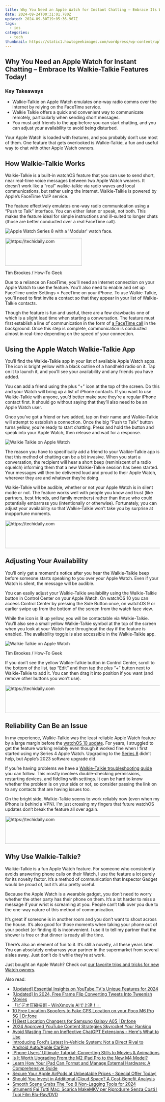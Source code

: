 ```yaml
---
title: Why You Need an Apple Watch for Instant Chatting – Embrace Its Walkie-Talkie Features Today!
date: 2024-09-24T00:31:01.780Z
updated: 2024-09-30T19:05:36.967Z
tags:
  - ios
categories:
  - tech
thumbnail: https://static1.howtogeekimages.com/wordpress/wp-content/uploads/2024/05/walkie_talkie_featured.jpg
---
```


## Why You Need an Apple Watch for Instant Chatting – Embrace Its Walkie-Talkie Features Today!

### Key Takeaways

* Walkie-Talkie on Apple Watch emulates one-way radio comms over the internet by relying on the FaceTime service.
* Walkie Talkie offers a quick and convenient way to communicate remotely, particularly when sending short messages.
* You must add friends to the app before you can start chatting, and you can adjust your availability to avoid being disturbed.

 Your Apple Watch is loaded with features, and you probably don’t use most of them. One feature that gets overlooked is Walkie-Talkie, a fun and useful way to chat with other Apple Watch owners.

##  How Walkie-Talkie Works

 Walkie-Talkie is a built-in watchOS feature that you can use to send short, near real-time voice messages between two Apple Watch wearers. It doesn’t work like a “real” walkie-talkie via radio waves and local communications, but rather using the internet. Walkie-Talkie is powered by Apple’s FaceTime VoIP service.

 The feature effectively emulates one-way radio communication using a “Push to Talk” interface. You can either listen or speak, not both. This makes the feature ideal for simple instructions and ill-suited to longer chats (those are better conducted over a real FaceTime call).

![Apple Watch Series 8 with a 'Modular' watch face.](https://static1.howtogeekimages.com/wordpress/wp-content/uploads/2024/03/apple_watch_s8_modular.jpg) 

<!-- affiliate ads begin -->
<a href="https://bluettius.sjv.io/c/5597632/2139107/17108" target="_top" id="2139107">
  <img src="//a.impactradius-go.com/display-ad/17108-2139107" border="0" alt="https://techidaily.com" width="250" height="90"/>
</a>
<img height="0" width="0" src="https://bluettius.sjv.io/i/5597632/2139107/17108" style="position:absolute;visibility:hidden;" border="0" />
<!-- affiliate ads end -->

Tim Brookes / How-To Geek

 Due to a reliance on FaceTime, you’ll need an internet connection on your Apple Watch to use the feature. You’ll also need to enable and set up FaceTime under Settings > FaceTime on your iPhone. To use Walkie-Talkie, you’ll need to first invite a contact so that they appear in your list of Walkie-Talkie contacts.

 Though the feature is fun and useful, there are a few drawbacks one of which is a slight lead time when starting a conversation. The feature must first establish a line of communication in the form of [a FaceTime call](https://tiktok-clips.techidaily.com/updated-insightful-comparison-of-triller-and-tiktoks-content-models-max-156-chars/) in the background. Once this step is complete, communication is conducted almost in real-time depending on the speed of your connection.

##  Using the Apple Watch Walkie-Talkie App

 You’ll find the Walkie-Talkie app in your list of available Apple Watch apps. The icon is bright yellow with a black outline of a handheld radio on it. Tap on it to launch it, and you’ll see your availability and any friends you have added.

 You can add a friend using the plus “+” icon at the top of the screen. Do this and your Watch will bring up a list of iPhone contacts. If you want to use Walkie-Talkie with anyone, you’d better make sure they’re a regular iPhone contact first. It should go without saying that they’ll also need to be an Apple Watch user.

 Once you’ve got a friend or two added, tap on their name and Walkie-Talkie will attempt to establish a connection. Once the big “Push to Talk” button turns yellow, you’re ready to start chatting. Press and hold the button and speak into your Apple Watch, then release and wait for a response.

![Walkie Talkie on Apple Watch](https://static1.howtogeekimages.com/wordpress/wp-content/uploads/2021/01/walkie_talkie.png) 

 The reason you have to specifically add a friend to your Walkie-Talkie app is that this method of chatting can be a bit invasive. When you start a conversation, the recipient will hear a short beep (reminiscent of a radio squelch) informing them that a new Walkie-Talkie session has been started. Your messages will then be delivered loud and proud to their Apple Watch, wherever they are and whatever they’re doing.

 Walkie-Talkie will be audible, whether or not your Apple Watch is in silent mode or not. The feature works well with people you know and trust (like partners, best friends, and family members) rather than those who could potentially embarrass you (intentionally or otherwise). Fortunately, you can adjust your availability so that Walkie-Talkie won’t take you by surprise at inopportune moments.

<!-- affiliate ads begin -->
<a href="https://appsumo.8odi.net/c/5597632/2052060/7443" target="_top" id="2052060">
  <img src="//a.impactradius-go.com/display-ad/7443-2052060" border="0" alt="https://techidaily.com" width="728" height="90"/>
</a>
<img height="0" width="0" src="https://appsumo.8odi.net/i/5597632/2052060/7443" style="position:absolute;visibility:hidden;" border="0" />
<!-- affiliate ads end -->

##  Adjusting Your Availability

 You’ll only get a moment's notice after you hear the Walkie-Talkie beep before someone starts speaking to you over your Apple Watch. Even if your Watch is silent, the message will be audible.

 You can easily adjust your Walkie-Talkie availability using the Walkie-Talkie button in Control Center on your Apple Watch. On watchOS 10 you can access Control Center by pressing the Side Button once, on watchOS 9 or earlier swipe up from the bottom of the screen from the watch face view.

 While the icon is lit up yellow, you will be contactable via Walkie-Talkie. You’ll also see a small yellow Walkie-Talkie symbol at the top of the screen when you look at your Watch face throughout the day if the feature is enabled. The availability toggle is also accessible in the Walkie-Talkie app.

![Walkie Talkie on Apple Watch](https://static1.howtogeekimages.com/wordpress/wp-content/uploads/2022/10/walkie_talkie_hero.jpg) 

Tim Brookes / How-To Geek

 If you don’t see the yellow Walkie-Talkie button in Control Center, scroll to the bottom of the list, tap “Edit” and then tap the plus “+” button next to Walkie-Talkie to add it. You can then drag it into position if you want (and remove other buttons you won’t use).

<!-- affiliate ads begin -->
<a href="https://aidotcom.pxf.io/c/5597632/2129043/19576" target="_top" id="2129043">
  <img src="//a.impactradius-go.com/display-ad/19576-2129043" border="0" alt="https://techidaily.com" width="728" height="90"/>
</a>
<img height="0" width="0" src="https://aidotcom.pxf.io/i/5597632/2129043/19576" style="position:absolute;visibility:hidden;" border="0" />
<!-- affiliate ads end -->

##  Reliability Can Be an Issue

 In my experience, Walkie-Talkie was the least reliable Apple Watch feature by a large margin before the [watchOS 10 update](https://article-tips.techidaily.com/2024-approved-ghostly-3-melee-golem-4s-challenge/). For years, I struggled to get the feature working reliably even though it worked fine when I first started using my Series 4 Apple Watch. Upgrading to the [Series 8](https://remote-screen-capture.techidaily.com/voice-recording-mastery-with-ipad-tools/) didn’t help, but Apple’s 2023 software upgrade did.

 If you’re having problems we have a [Walkie-Talkie troubleshooting guide](https://digital-screen-recording.techidaily.com/updated-in-2024-unveiling-the-top-methods-of-video-and-screenshots/) you can follow. This mostly involves double-checking permissions, restarting devices, and fiddling with settings. It can be hard to know whether the problem is on your side or not, so consider passing the link on to any contacts that are having issues too.

 On the bright side, Walkie-Talkie seems to work reliably now (even when my iPhone is behind a VPN). I’m just crossing my fingers that future watchOS updates don’t break the feature all over again.

<!-- affiliate ads begin -->
<a href="https://appsumo.8odi.net/c/5597632/2087408/7443" target="_top" id="2087408">
  <img src="//a.impactradius-go.com/display-ad/7443-2087408" border="0" alt="https://techidaily.com" width="728" height="90"/>
</a>
<img height="0" width="0" src="https://appsumo.8odi.net/i/5597632/2087408/7443" style="position:absolute;visibility:hidden;" border="0" />
<!-- affiliate ads end -->

##  Why Use Walkie-Talkie?

 Walkie-Talkie is a fun Apple Watch feature. For someone who consistently avoids answering phone calls on their Watch, I use the feature a lot purely for its novelty factor. It’s a method of communication that Inspector Gadget would be proud of, but it’s also pretty useful.

 Because the Apple Watch is a wearable gadget, you don’t need to worry whether the other party has their phone on them. It’s a lot harder to miss a message if your wrist is screaming at you. People can’t talk over you due to the one-way nature of this method of communication.

 It’s great if someone is in another room and you don’t want to shout across the house. It’s also good for those moments when taking your phone out of your pocket (or finding it) is inconvenient. I use it to tell my partner that the shower is free or that dinner is ready all the time.

 There’s also an element of fun to it. It’s still a novelty, all these years later. You can absolutely embarrass your partner in the supermarket from several aisles away. Just don’t do it while they’re at work.

 Just bought an Apple Watch? Check out [our favorite trips and tricks for new Watch owners](https://buynow-reviews.techidaily.com/ddpai-mini3-dashcam-a-surprisingly-entertaining-journey-on-the-roads/).

<ins class="adsbygoogle"
     style="display:block"
     data-ad-format="autorelaxed"
     data-ad-client="ca-pub-7571918770474297"
     data-ad-slot="1223367746"></ins>

<ins class="adsbygoogle"
     style="display:block"
     data-ad-client="ca-pub-7571918770474297"
     data-ad-slot="8358498916"
     data-ad-format="auto"
     data-full-width-responsive="true"></ins>

<span class="atpl-alsoreadstyle">Also read:</span>
<div><ul>
<li><a href="https://facebook-video-footage.techidaily.com/updated-essential-insights-on-youtube-tvs-unique-features-for-2024/"><u>[Updated] Essential Insights on YouTube TV's Unique Features for 2024</u></a></li>
<li><a href="https://twitter-videos.techidaily.com/updated-in-2024-free-frame-flip-converting-tweets-into-tweenish-movies/"><u>[Updated] In 2024, Free Frame Flip Converting Tweets Into Tweenish Movies</u></a></li>
<li><a href="https://some-approaches.techidaily.com/winxmovie-ai/"><u>「ビデオ圧縮技術 - WinXmovie AIで上達！」</u></a></li>
<li><a href="https://android-location.techidaily.com/10-free-location-spoofers-to-fake-gps-location-on-your-poco-m6-pro-5g-drfone-by-drfone-virtual/"><u>10 Free Location Spoofers to Fake GPS Location on your Poco M6 Pro 5G | Dr.fone</u></a></li>
<li><a href="https://location-fake.techidaily.com/11-best-location-changers-for-samsung-galaxy-a05-drfone-by-drfone-virtual-android/"><u>11 Best Location Changers for Samsung Galaxy A05 | Dr.fone</u></a></li>
<li><a href="https://facebook-video-share.techidaily.com/2024-approved-youtube-content-strategies-skyrocket-your-ranking/"><u>2024 Approved YouTube Content Strategies Skyrocket Your Ranking</u></a></li>
<li><a href="https://tech-revival.techidaily.com/avoid-wasting-time-on-ineffective-chatgpt-extensions-heres-what-to-use/"><u>Avoid Wasting Time on Ineffective ChatGPT Extensions - Here's What to Use</u></a></li>
<li><a href="https://os-tips.techidaily.com/introducing-fords-latest-in-vehicle-system-not-a-direct-rival-to-android-autoapple-carplay/"><u>Introducing Ford's Latest In-Vehicle System: Not a Direct Rival to Android Auto/Apple CarPlay</u></a></li>
<li><a href="https://os-tips.techidaily.com/iphone-users-ultimate-tutorial-converting-stills-to-movies-and-animations/"><u>IPhone Users' Ultimate Tutorial: Converting Stills to Movies & Animations</u></a></li>
<li><a href="https://os-tips.techidaily.com/is-it-worth-upgrading-from-the-m2-ipad-pro-to-the-new-m4-model/"><u>Is It Worth Upgrading From the M2 iPad Pro to the New M4 Model?</u></a></li>
<li><a href="https://os-tips.techidaily.com/learn-how-your-ipad-can-format-and-manage-external-hardware-a-comprehensive-guide/"><u>Learn How Your iPad Can Format and Manage External Hardware: A Comprehensive Guide</u></a></li>
<li><a href="https://os-tips.techidaily.com/secure-your-apple-airpods-at-unbeatable-prices-special-offer-today/"><u>Secure Your Apple AirPods at Unbeatable Prices - Special Offer Today!</u></a></li>
<li><a href="https://os-tips.techidaily.com/should-you-invest-in-additional-icloud-space-a-cost-benefit-analysis/"><u>Should You Invest in Additional iCloud Space? A Cost-Benefit Analysis</u></a></li>
<li><a href="https://visual-screen-recording.techidaily.com/smooth-scene-grabs-the-top-8-non-lagging-tools-for-2024/"><u>Smooth Scene Grabs The Top 8 Non-Lagging Tools for 2024</u></a></li>
<li><a href="https://tech-revival.techidaily.com/strumenti-fai-tutti-mac-scarica-makemkv-per-riprodurre-senza-costi-i-tuoi-film-blu-raydvd/"><u>Strumenti Fai Tutti Mac: Scarica MakeMKV per Riprodurre Senza Costi I Tuoi Film Blu-Ray/DVD</u></a></li>
</ul></div>

